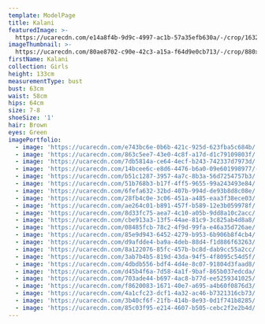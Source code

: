 ```yaml
---
template: ModelPage
title: Kalani
featuredImage: >-
  https://ucarecdn.com/e14a8f4b-9d9c-4997-ac1b-57a35efb630a/-/crop/1632x1167/0,464/-/preview/
imageThumbnail: >-
  https://ucarecdn.com/80ae8702-c90e-42c3-a15a-f64d9e0cb713/-/crop/880x1215/422,220/-/preview/
firstName: Kalani
collection: Girls
height: 133cm
measurementType: bust
bust: 63cm
waist: 58cm
hips: 64cm
size: 7-8
shoeSize: '1'
hair: Brown
eyes: Green
imagePortfolio:
  - image: 'https://ucarecdn.com/e743bc6e-0b6b-421c-925d-623fba5c684b/'
  - image: 'https://ucarecdn.com/863c5ee7-43e0-4c8f-a17d-d1c79109803f/'
  - image: 'https://ucarecdn.com/7db5814a-ce64-4ecf-b243-742337d7973d/'
  - image: 'https://ucarecdn.com/14bcee6c-e8d6-4476-b6a0-09e601998977/-/preview/'
  - image: 'https://ucarecdn.com/b51c1287-3957-4a7c-8b3a-56d7254757b3/'
  - image: 'https://ucarecdn.com/51b768b3-b17f-4ff5-9655-99a243493e84/'
  - image: 'https://ucarecdn.com/6fefa632-32bd-407b-994d-de93b8d8c08e/'
  - image: 'https://ucarecdn.com/28fb4c0e-3c06-451a-a485-eaa3f38ece03/'
  - image: 'https://ucarecdn.com/ae264c01-b891-457f-b589-12e3b059978f/'
  - image: 'https://ucarecdn.com/8d33fc75-aea7-4c10-a05b-9dd8a10c2acc/'
  - image: 'https://ucarecdn.com/cbe913a3-13f5-44ae-81c9-3c825ab4d8a8/'
  - image: 'https://ucarecdn.com/08485fcb-78c2-4f9d-99fa-e46a35d726ae/'
  - image: 'https://ucarecdn.com/85e9d943-6452-4279-b953-6b906b8f4cb4/'
  - image: 'https://ucarecdn.com/d9afdde4-ba9a-4deb-88d4-f1d886f63263/'
  - image: 'https://ucarecdn.com/8a122076-85fc-457b-bc8d-dab9cc55a2cc/'
  - image: 'https://ucarecdn.com/3ab7b4b5-819d-43da-94f5-4f8095c54d5f/'
  - image: 'https://ucarecdn.com/4dbdb556-bdf4-4d4e-8c07-91804d3faad8/'
  - image: 'https://ucarecdn.com/d45b4f6a-7d58-4a1f-9baf-865b037edcda/'
  - image: 'https://ucarecdn.com/703ade44-b697-4ac8-b77d-ee5259341025/'
  - image: 'https://ucarecdn.com/f8620083-1671-40e7-a695-a4b60f0876d3/'
  - image: 'https://ucarecdn.com/4a1cfc23-dcf1-4a32-ac46-b7321316cb73/'
  - image: 'https://ucarecdn.com/3b40cf6f-21fb-414b-8e93-0d1f741b8285/'
  - image: 'https://ucarecdn.com/85c03f95-e214-4607-b505-cebc2f2e2b4d/'
---
```


